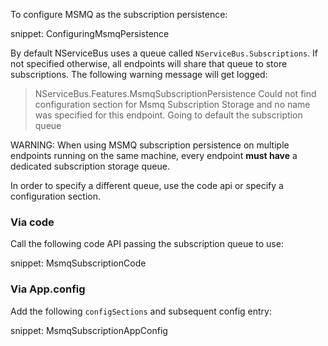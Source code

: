 To configure MSMQ as the subscription persistence:

snippet: ConfiguringMsmqPersistence

By default NServiceBus uses a queue called `NServiceBus.Subscriptions`. If not specified otherwise, all endpoints will share that queue to store subscriptions. The following warning message will get logged:

> NServiceBus.Features.MsmqSubscriptionPersistence Could not find configuration section for Msmq Subscription Storage and no name was specified for this endpoint. Going to default the subscription queue

WARNING: When using MSMQ subscription persistence on multiple endpoints running on the same machine, every endpoint **must have** a dedicated subscription storage queue.

In order to specify a different queue, use the code api or specify a configuration section.


### Via code

Call the following code API passing the subscription queue to use:

snippet: MsmqSubscriptionCode


### Via App.config

Add the following `configSections` and subsequent config entry:

snippet: MsmqSubscriptionAppConfig